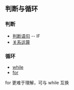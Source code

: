 ## 判断与循环
### 判断

- [判断语句](1-判断.md#判断语句) -- IF
- [关系运算](1-判断.md#关系运算)

### 循环

- [while](2-循环.md#数数while-与-do-while)
- [for](2-循环.md#for-循环)

for 更难于理解，可与 while 互换